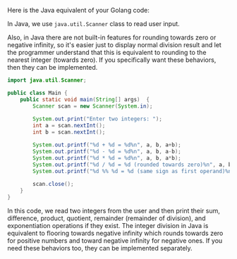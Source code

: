 Here is the Java equivalent of your Golang code:

In Java, we use `java.util.Scanner` class to read user input.

Also, in Java there are not built-in features for rounding towards zero or negative infinity, so it's easier just to display normal division result and let the programmer understand that this is equivalent to rounding to the nearest integer (towards zero). If you specifically want these behaviors, then they can be implemented.

```java
import java.util.Scanner;

public class Main {
    public static void main(String[] args)  {
        Scanner scan = new Scanner(System.in);
        
        System.out.print("Enter two integers: ");
        int a = scan.nextInt();
        int b = scan.nextInt();

        System.out.printf("%d + %d = %d%n", a, b, a+b);
        System.out.printf("%d - %d = %d%n", a, b, a-b);
        System.out.printf("%d * %d = %d%n", a, b, a*b);
        System.out.printf("%d / %d = %d (rounded towards zero)%n", a, b, a/b);  // truncates towards 0
        System.out.printf("%d %% %d = %d (same sign as first operand)%n", a, b, a%b);  // same sign as first operand
        
        scan.close();
    }
}
```
In this code, we read two integers from the user and then print their sum, difference, product, quotient, remainder (remainder of division), and exponentiation operations if they exist. The integer division in Java is equivalent to flooring towards negative infinity which rounds towards zero for positive numbers and toward negative infinity for negative ones. If you need these behaviors too, they can be implemented separately.

